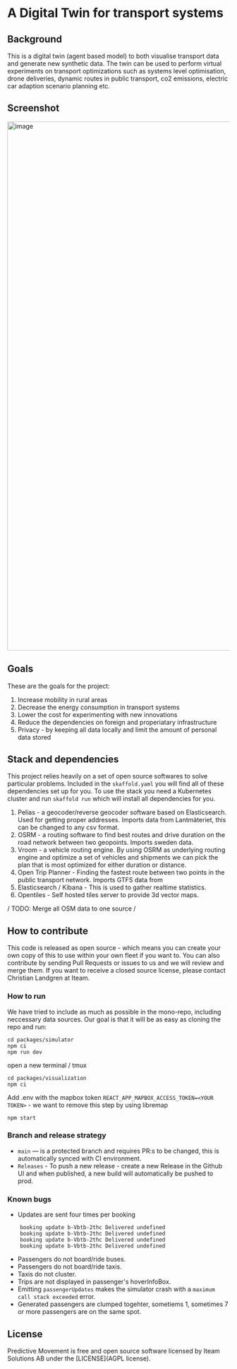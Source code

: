 # A Digital Twin for transport systems

## Background

This is a digital twin (agent based model) to both visualise transport data and generate new synthetic data. The twin can be used to perform virtual experiments on transport optimizations such as systems level optimisation, drone deliveries, dynamic routes in public transport, co2 emissions, electric car adaption scenario planning etc.

## Screenshot

<img width="1198" alt="image" src="https://user-images.githubusercontent.com/395843/185745414-f05228a5-d03c-4745-9281-de0fdee414c2.png">

## Goals

These are the goals for the project:

1. Increase mobility in rural areas
2. Decrease the energy consumption in transport systems
3. Lower the cost for experimenting with new innovations
4. Reduce the dependencies on foreign and properiatary infrastructure
5. Privacy - by keeping all data locally and limit the amount of personal data stored

## Stack and dependencies

This project relies heavily on a set of open source softwares to solve particular problems. Included in the `skaffold.yaml` you will find all of these dependencies set up for you. To use the stack you need a  Kubernetes cluster and run `skaffold run` which will install all dependencies for you.

1. Pelias - a geocoder/reverse geocoder software based on Elasticsearch. Used for getting proper addresses. Imports data from Lantmäteriet, this can be changed to any csv format.
2. OSRM - a routing software to find best routes and drive duration on the road network between two geopoints. Imports sweden data.
3. Vroom - a vehicle routing engine. By using OSRM as underlying routing engine and optimize a set of vehicles and shipments we can pick the plan that is most optimized for either duration or distance.
4. Open Trip Planner - Finding the fastest route between two points in the public transport network. Imports GTFS data from 
5. Elasticsearch / Kibana - This is used to gather realtime statistics.
6. Opentiles - Self hosted tiles server to provide 3d vector maps.

/ TODO: Merge all OSM data to one source /

## How to contribute

This code is released as open source - which means you can create your own copy of this to use within your own fleet if you want to. You can also contribute by sending Pull Requests or issues to us and we will review and merge them. If you want to receive a closed source license, please contact Christian Landgren at Iteam.

### How to run

We have tried to include as much as possible in the mono-repo, including neccessary data sources. Our goal is that it will be as easy as cloning the repo and run:
  
    cd packages/simulator
    npm ci
    npm run dev 
  
open a new terminal / tmux
  
    cd packages/visualization
    npm ci
  
Add .env with the mapbox token `REACT_APP_MAPBOX_ACCESS_TOKEN=<YOUR TOKEN>` - we want to remove this step by using libremap

    npm start

### Branch and release strategy
- `main` — is a protected branch and requires PR:s to be changed, this is automatically synced with CI environment.
- `Releases` - To push a new release - create a new Release in the Github UI and when published, a new build will automatically be pushed to prod.

### Known bugs

- Updates are sent four times per booking
```
    booking update b-Vbtb-2thc Delivered undefined
    booking update b-Vbtb-2thc Delivered undefined
    booking update b-Vbtb-2thc Delivered undefined
    booking update b-Vbtb-2thc Delivered undefined
```

- Passengers do not board/ride buses.
- Passengers do not board/ride taxis.
- Taxis do not cluster.
- Trips are not displayed in passenger's hoverInfoBox.
- Emitting `passengerUpdates` makes the simulator crash with a `maximum call stack exceeded` error.
- Generated passengers are clumped togehter, sometiems 1, sometimes 7 or more passengers are on the same spot.

## License

Predictive Movement is free and open source software licensed by Iteam Solutions AB under the [LICENSE](AGPL license).
